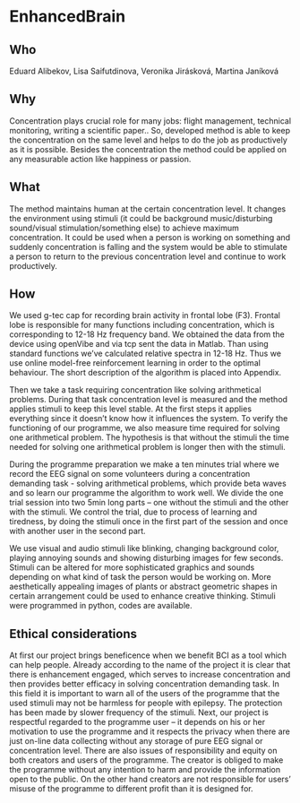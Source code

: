 # EnhancedBrain

## Who
Eduard Alibekov, Lisa Saifutdinova, Veronika Jirásková, Martina Janíková

## Why
Concentration plays crucial role for many jobs: flight management, technical monitoring, writing a scientific paper.. So, developed method is able to keep the concentration on the same level and helps to do the job as productively as it is possible. Besides the concentration the method could be applied on any measurable action like happiness or passion.
## What
The method maintains human at the certain concentration level. It changes the environment using stimuli (it could be background music/disturbing sound/visual stimulation/something else) to achieve maximum concentration. It could be used when a person is working on something and suddenly concentration is falling and the system would be able to stimulate a person to return to the previous concentration level and continue to work productively.

## How
We used g-tec cap for recording brain activity in frontal lobe (F3). Frontal lobe is responsible for many functions including concentration, which is corresponding to 12-18 Hz frequency band. We obtained the data from the device using openVibe and via tcp sent the data in Matlab. Than using standard functions we’ve calculated relative spectra in 12-18 Hz. Thus we use online model-free reinforcement learning in order to the optimal behaviour. The short description of the algorithm is placed into Appendix.

Then we take a task requiring concentration like solving arithmetical problems. During that task concentration level is measured and the method applies stimuli to keep this level stable. At the first steps it applies everything since it doesn’t know how it influences the system. To verify the functioning of our programme, we also measure time required for solving one arithmetical problem. The hypothesis is that without the stimuli the time needed for solving one arithmetical problem is longer then with the stimuli. 

During the programme preparation we make a ten minutes trial where we record the EEG signal on some volunteers during a concentration demanding task - solving arithmetical problems, which provide beta waves and so learn our programme the algorithm to work well. We divide the one trial session into two 5min long parts – one without the stimuli and the other with the stimuli. We control the trial, due to process of learning and tiredness, by doing the stimuli once in the first part of the session and once with another user in the second part.

We use visual and audio stimuli like blinking, changing background color, playing annoying sounds and showing disturbing images for few seconds. Stimuli can be altered for more sophisticated graphics and sounds depending on what kind of task the person would be working on. More aesthetically appealing images of plants or abstract geometric shapes in certain arrangement could be used to enhance creative thinking. Stimuli were programmed in python, codes are available.

## Ethical considerations
At first our project brings beneficence when we benefit BCI as a tool which can help people. Already according to the name of the project it is clear that there is enhancement engaged, which serves to increase concentration and then provides better efficacy in solving concentration demanding task. In this field it is important to warn all of the users of the programme that the used stimuli may not be harmless for people with epilepsy. The protection has been made by slower frequency of the stimuli. Next, our project is respectful regarded to the programme user – it depends on his or her motivation to use the programme and it respects the privacy when there are just on-line data collecting without any storage of pure EEG signal or concentration level. There are also issues of responsibility and equity on both creators and users of the programme. The creator is obliged to make the programme without any intention to harm and provide the information open to the public. On the other hand creators are not responsible for users’ misuse of the programme to different profit than it is designed for. 